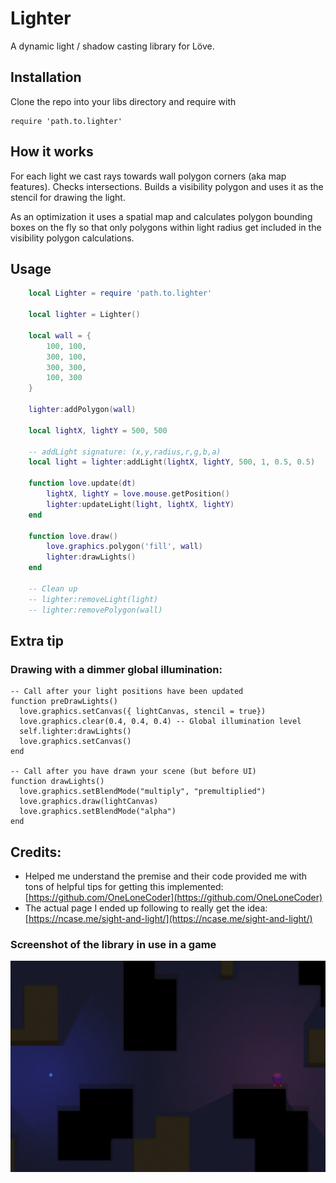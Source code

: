 # Lighter

A dynamic light / shadow casting library for Löve.

## Installation
Clone the repo into your libs directory and require with 

    require 'path.to.lighter'

## How it works
For each light we cast rays towards wall polygon corners (aka map features). Checks intersections.
Builds a visibility polygon and uses it as the stencil for drawing the light.

As an optimization it uses a spatial map and calculates polygon bounding boxes on the fly so that only polygons within light radius get included in the visibility polygon calculations.

## Usage
```lua
    local Lighter = require 'path.to.lighter'

    local lighter = Lighter()

    local wall = {
        100, 100,
        300, 100,
        300, 300,
        100, 300
    }

    lighter:addPolygon(wall)

    local lightX, lightY = 500, 500

    -- addLight signature: (x,y,radius,r,g,b,a)
    local light = lighter:addLight(lightX, lightY, 500, 1, 0.5, 0.5)

    function love.update(dt)
        lightX, lightY = love.mouse.getPosition()
        lighter:updateLight(light, lightX, lightY)
    end

    function love.draw()
        love.graphics.polygon('fill', wall)
        lighter:drawLights()
    end

    -- Clean up
    -- lighter:removeLight(light)
    -- lighter:removePolygon(wall)
```

## Extra tip
### Drawing with a dimmer global illumination:
    -- Call after your light positions have been updated
    function preDrawLights()
      love.graphics.setCanvas({ lightCanvas, stencil = true})
      love.graphics.clear(0.4, 0.4, 0.4) -- Global illumination level
      self.lighter:drawLights()
      love.graphics.setCanvas()
    end
    
    -- Call after you have drawn your scene (but before UI)
    function drawLights()
      love.graphics.setBlendMode("multiply", "premultiplied")
      love.graphics.draw(lightCanvas)
      love.graphics.setBlendMode("alpha")
    end


## Credits:
  * Helped me understand the premise and their code provided me with tons of helpful tips for getting this implemented: [https://github.com/OneLoneCoder](https://github.com/OneLoneCoder)
  * The actual page I ended up following to really get the idea: [https://ncase.me/sight-and-light/](https://ncase.me/sight-and-light/)


### Screenshot of the library in use in a game
![Screenshot of the library in use in a game](./screenshot.jpg)

